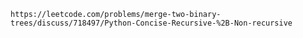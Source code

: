 
	https://leetcode.com/problems/merge-two-binary-trees/discuss/718497/Python-Concise-Recursive-%2B-Non-recursive

